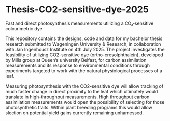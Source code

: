 # Thesis-CO2-sensitive-dye-2025
Fast and direct photosynthesis measurements utilizing a CO₂‐sensitive colourimetric dye

This repository contains the designs, code and data for my bachelor thesis research submitted to Wageningen University & Research, in collaboration with Jan Ingenhousz Institute on 4th July 2025. The project investigates the feasibility of utilizing CO2-sensitive
dye (ortho-cresolphthalein), developed by Mills group at Queen’s university Belfast, for carbon assimilation measurements and its response to environmental conditions through experiments targeted to work with the natural physiological processes of a leaf.

Measuring photosynthesis with the CO2-sensitive dye will allow tracking of much faster
change in direct proximity to the leaf which ultimately would translate in high-throughput
measurements. High throughput carbon assimilation measurements would open the possibility of selecting for those photosynthetic traits. Within plant breeding programs this would allow slection on potential yield gains currently remaining unharnessed.

